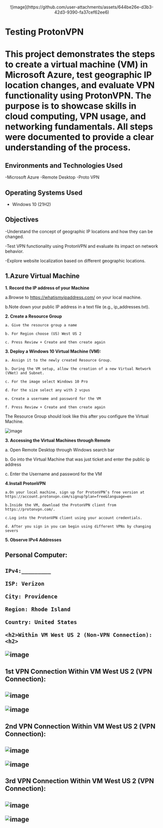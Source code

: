 <p align="center">
![image](https://github.com/user-attachments/assets/644be26e-d3b3-42d3-9390-fa37cef62ee6)

</p>

<h1>Testing ProtonVPN<h1>
  
This project demonstrates the steps to create a virtual machine (VM) in Microsoft Azure, test geographic IP location changes, and evaluate VPN functionality using ProtonVPN. The purpose is to showcase skills in cloud computing, VPN usage, and networking fundamentals. All steps were documented to provide a clear understanding of the process.

<h2>Environments and Technologies Used</h2>
-Microsoft Azure
-Remote Desktop
-Proto VPN
<h2>Operating Systems Used </h2>

- Windows 10</b> (21H2)

<h2>Objectives</h2>

-Understand the concept of geographic IP locations and how they can be changed.

-Test VPN functionality using ProtonVPN and evaluate its impact on network behavior.

-Explore website localization based on different geographic locations.

<h2>1.Azure Virtual Machine</h2>

**1. Record the IP address of your Machine**

   a.Browse to https://whatismyipaddress.com/ on your local machine.

  b.Note down your public IP address in a text file (e.g., ip_addresses.txt).


**2. Create a Resource Group**

    a. Give the resource group a name 

    b. For Region choose (US) West US 2

    c. Press Review + Create and then create again

**3. Deploy a Windows 10 Virtual Machine (VM):**

    a. Assign it to the newly created Resource Group.

    b. During the VM setup, allow the creation of a new Virtual Network (VNet) and Subnet.

    c. For the image select Windows 10 Pro

    d. For the size select any with 2 vcpus

    e. Create a username and password for the VM

    f. Press Review + Create and then create again

The Resource Group should look like this after you configure the Virtual Machine.

![image](https://github.com/user-attachments/assets/3b980b10-71e8-4ce7-8cfe-01ca847d8d94)


**3. Accessing the Virtual Machines through Remote**

  a. Open Remote Desktop through Windows search bar

  b. Go into the Virtual Machine that was just ticket and enter the public ip address

  c. Enter the Username and password for the VM



**4.Install ProtonVPN**

    a.On your local machine, sign up for ProtonVPN’s free version at https://account.protonvpn.com/signup?plan=free&language=en

    b.Inside the VM, download the ProtonVPN client from https://protonvpn.com/.

    c.Log into the ProtonVPN client using your account credentials.

    d. After you sign in you can begin using different VPNs by changing severs

**5. Observe IPv4 Addresses**


<h2>Personal Computer:<h2> 
    
    IPv4:_________

    ISP: Verizon
    
    City: Providence
    
    Region: Rhode Island
    
    Country: United States

    <h2>Within VM West US 2 (Non-VPN Connection):<h2>

  ![image](https://github.com/user-attachments/assets/d1f19077-3212-453b-9deb-9304ec0a5167)

  <h2>1st VPN Connection Within VM West US 2 (VPN Connection):<h2>

 ![image](https://github.com/user-attachments/assets/a2264c93-d308-4db9-9609-e4dbefe587e7)


 ![image](https://github.com/user-attachments/assets/a7730a8e-d675-48c3-aa16-89d3e639bef4)

  <h2>2nd VPN Connection Within VM West US 2 (VPN Connection):<h2>

 ![image](https://github.com/user-attachments/assets/6863a67f-1b98-41bd-a6c8-0335dc8a9b05)


![image](https://github.com/user-attachments/assets/4f6c96fc-522f-4532-b9e8-7615cb9e48c8)

  <h2>3rd VPN Connection Within VM West US 2 (VPN Connection):<h2>

 ![image](https://github.com/user-attachments/assets/084dee06-8a13-473c-8e46-ea1b5f8556cd)

![image](https://github.com/user-attachments/assets/2151491e-a645-4db1-bc4f-dbb2f2e4df4a)




   
    
    


  






